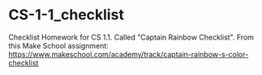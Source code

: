 # CS-1-1_checklist
Checklist Homework for CS 1.1.
Called "Captain Rainbow Checklist".
From this Make School assignment: https://www.makeschool.com/academy/track/captain-rainbow-s-color-checklist
